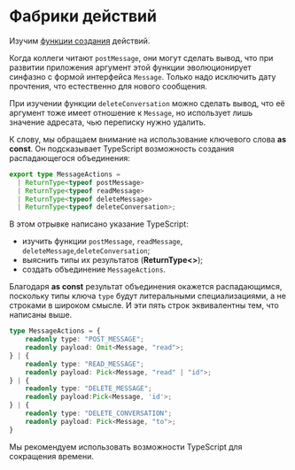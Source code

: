 # Фабрики действий

Изучим [функции создания](https://codesandbox.io/s/step-2-demo-5-6-xe38p?file=/src/actions.ts:332-789) действий.

Когда коллеги читают `postMessage`, они могут сделать вывод, что при развитии приложения аргумент этой функции эволюционирует синфазно с формой интерфейса `Message`. Только надо исключить дату прочтения, что естественно для нового сообщения.

При изучении функции `deleteConversation` можно сделать вывод, что её аргумент тоже имеет отношение к `Message`, но использует лишь значение адресата, чью переписку нужно удалить.

К слову, мы обращаем внимание на использование ключевого слова **as const**. Он подсказывает TypeScript возможность создания распадающегося объединения:

```ts
export type MessageActions =
  | ReturnType<typeof postMessage>
  | ReturnType<typeof readMessage>
  | ReturnType<typeof deleteMessage>
  | ReturnType<typeof deleteConversation>;
```

В этом отрывке написано указание TypeScript:

- изучить функции `postMessage`, `readMessage`, `deleteMessage`,`deleteConversation`;
- выяснить типы их результатов (**ReturnType<>**);
- создать объединение `MessageActions`.

Благодаря **as const** результат объединения окажется распадающимся, поскольку типы ключа `type` будут литеральными специализациями, а не строками в широком смысле. И эти пять строк эквивалентны тем, что написаны выше.

```ts
type MessageActions = {
    readonly type: "POST_MESSAGE";
    readonly payload: Omit<Message, "read">;
} | {
    readonly type: "READ_MESSAGE";
    readonly payload: Pick<Message, "read" | "id">;
} | {
    readonly type: "DELETE_MESSAGE";
    readonly payload:Pick<Message, 'id'>;
} | {
    readonly type: "DELETE_CONVERSATION";
    readonly payload: Pick<Message, "to">;
}
```

Мы рекомендуем использовать возможности TypeScript для сокращения времени.
